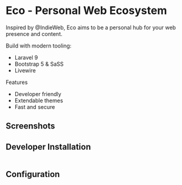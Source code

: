 # Eco - Personal Web Ecosystem

Inspired by @IndieWeb, Eco aims to be a personal hub for your web presence and content.

Build with modern tooling:
- Laravel 9
- Bootstrap 5 & SaSS
- Livewire

Features
- Developer friendly
- Extendable themes
- Fast and secure

## Screenshots


## Developer Installation

```

```

## Configuration
